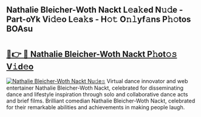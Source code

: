 ## Nathalie Bleicher-Woth Nackt L𝚎a𝚔ed N𝚞𝚍e - Part-oYk Vi𝚍𝚎o L𝚎a𝚔s - H𝚘𝚝 O𝚗𝚕yf𝚊ns P𝚑𝚘tos BOAsu

# <h2><a href="http://kfehzt5.oniu.top/?m=Nathalie+Bleicher-Woth+Nackt">🔗👉 🔴 Nathalie Bleicher-Woth Nackt P𝚑ot𝚘𝚜 V𝚒d𝚎o</a></h2>

[![Nathalie Bleicher-Woth Nackt Nu𝚍e𝚜](https://i.imgur.com/0qMVB7G.gif)](http://kfehzt5.oniu.top/?m=Nathalie+Bleicher-Woth+Nackt)
Virtual dance innovator and web entertainer Nathalie Bleicher-Woth Nackt, celebrated for disseminating dance and lifestyle inspiration through solo and collaborative dance acts and brief films. Brilliant comedian Nathalie Bleicher-Woth Nackt, celebrated for their remarkable abilities and achievements in making people laugh.  
